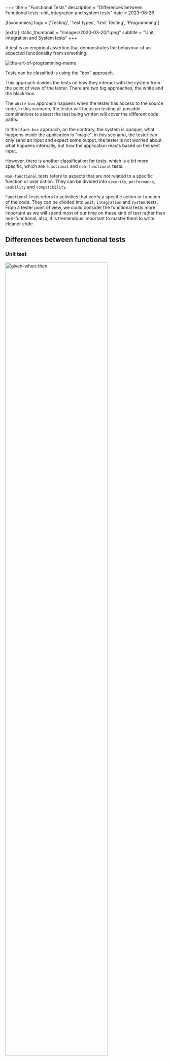 +++
title = "Functional Tests"
description = "Differences between Functional tests: unit, integration and system tests"
date = 2023-08-26

[taxonomies]
tags = ['Testing', 'Test types', 'Unit Testing', 'Programming']

[extra]
static_thumbnail = "/images/2020-03-20/1.png"
subtitle = "Unit, Integration and System tests"
+++

A test is an empirical assertion that demonstrates the behaviour of an expected functionality from something.

![the-art-of-programming-meme](/images/2020-03-20/1.png)

Tests can be classified is using the "box" approach.

This approach divides the tests on how they interact with the system from the point of view of the
tester. There are two big approaches, the white and the black-box.

The `white-box` approach happens when the tester has access to the source code, in this scenario, the tester will focus
on testing all possible combinations to assert the test being written will cover the different code paths.

In the `black-box` approach, on the contrary, the system is opaque, what happens inside the application is "magic", in
this scenario, the tester can only send an input and expect some output, the tester is not worried about what happens
internally, but how the application reacts based on the sent input.

However, there is another classification for tests, which is a bit more specific, which are `functional`
and `non-functional` tests.

`Non-functional` tests refers to aspects that are not related to a specific function or user action. They can be divided
into `security`, `performance`, `usability` and `compatibility`.

`Functional` tests refers to activities that verify a specific action or function of the code. They can be divided into
`unit`, `integration` and `system` tests. From a tester point of view, we could consider the functional tests more
important as we will spend most of our time on these kind of test rather than non-functional, also, it is tremendous
important to master them to write cleaner code.

## Differences between functional tests

### Unit test

<img src="/images/2020-03-20/2.png" alt="given-when-then" style="width: 80%">

A unit test is a verification between an input and an expected output, it is an isolated logic and decoupled from the
outside. We could consider a unit test as the public method from one API class. Usually, it is a good idea to use
interfaces to invert the dependencies in our application (~DIP: Dependency Inversion Principle).

Indeed, we can also depend on external dependencies using stubs or mocks.

The benefit of using unit test is that they took less time on execution, for that reason, they can be launched more
often. Also, they force you to write less coupled code, doing better software design.

So, a unit test is, therefore, the demonstration of an isolated functionality from the outside.

The unit tests give you:

- A simple way to test your code exhaustively and independently
- They command you to the portion of code that causes the problem

A test is not a unit test if…

- it performs queries to the database
- it connects in any way with the network
- it operates with a file system
- it cannot be launched in parallel with other unit tests
- you need to modify any file (config file for example) to be able to run it

They are also known as ‘white box testing’. We know the internal code from the method.

The tests are focused on the object state.

There are frameworks for automatizing this task, the most popular is the xUnit family: JUnit, PHPUnit…

### Integration test

The integration tests are similar to the units except that they are focused on proving the interaction between two or
more components together, they could be classes, modules, etc…

Further, this kind of tests can connect to the database, to the network, filesystem, etc.

The integration tests are slower than unit tests due to their complexity, besides, sometimes it’s needed to load
specific configuration in order to work properly.

These kinds of tests are dependent on the environment, I mean, if a test fails, the problem could be a different
configuration from one environment to another.

You can even create integration tests with PHPUnit, the `Unit` in the name is just a convention.

### System test

The system tests are called end-to-end (E2E) or browser testing.

These kinds of tests do not check the how, but the what, I mean, if that specific test executes some magic but the
expected result is whatever we want.

In other words, we do not care what the developer did, we care about the output as we were the client.

<img src="/images/2020-03-20/3.png" alt="functional-test" style="width: 80%">

For example, if we send a form with a wrong value, we expect to see an error message in a specific field, we do not care
about what regular expression is and why it failed.

Those tests are also known as “black-box testing”. We do not know the code we are testing. They focus on object
behaviour.

One of the best known is Selenium.
